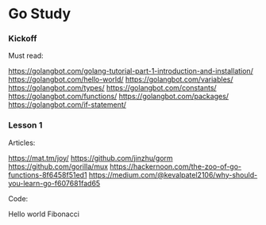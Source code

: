 # Go Study

### Kickoff

Must read:

https://golangbot.com/golang-tutorial-part-1-introduction-and-installation/
https://golangbot.com/hello-world/
https://golangbot.com/variables/
https://golangbot.com/types/
https://golangbot.com/constants/
https://golangbot.com/functions/
https://golangbot.com/packages/
https://golangbot.com/if-statement/

### Lesson 1

Articles:

https://mat.tm/joy/
https://github.com/jinzhu/gorm
https://github.com/gorilla/mux
https://hackernoon.com/the-zoo-of-go-functions-8f6458f51ed1
https://medium.com/@kevalpatel2106/why-should-you-learn-go-f607681fad65

Code:

Hello world
Fibonacci

